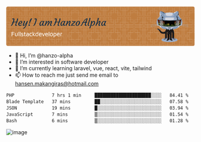![Header](./github-header-image.png)

- 👋 Hi, I’m @hanzo-alpha
- 👀 I’m interested in software developer
- 🌱 I’m currently learning laravel, vue, react, vite, tailwind
- 📫 How to reach me just send me email to hansen.makangiras@hotmail.com 

<!---
hanzo-alpha/hanzo-alpha is a ✨ special ✨ repository because its `README.md` (this file) appears on your GitHub profile.
You can click the Preview link to take a look at your changes.
--->

<!--START_SECTION:waka-->

```txt
PHP              7 hrs 1 min     █████████████████████░░░░   84.41 %
Blade Template   37 mins         ██░░░░░░░░░░░░░░░░░░░░░░░   07.58 %
JSON             19 mins         █░░░░░░░░░░░░░░░░░░░░░░░░   03.94 %
JavaScript       7 mins          ▒░░░░░░░░░░░░░░░░░░░░░░░░   01.54 %
Bash             6 mins          ▒░░░░░░░░░░░░░░░░░░░░░░░░   01.28 %
```

<!--END_SECTION:waka-->

![image](https://github.com/hanzo-alpha/hanzo-alpha/assets/111342797/c4bd2977-6123-4017-8652-6e166259b484)

